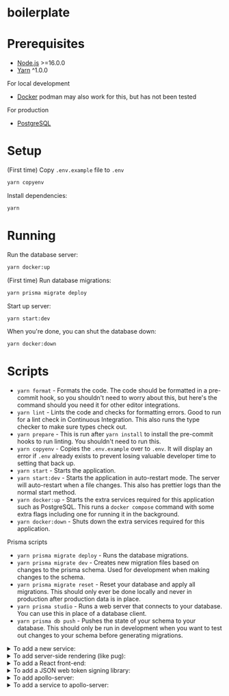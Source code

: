 # boilerplate

# Prerequisites

- [Node.js](https://nodejs.org) >=16.0.0
- [Yarn](https://classic.yarnpkg.com) ^1.0.0

For local development

- [Docker](https://www.docker.com/) podman may also work for this, but has not been tested

For production

- [PostgreSQL](https://www.postgresql.org/)

# Setup

(First time) Copy `.env.example` file to `.env`

```sh
yarn copyenv
```

Install dependencies:

```sh
yarn
```

# Running

Run the database server:

```sh
yarn docker:up
```

(First time) Run database migrations:

```sh
yarn prisma migrate deploy
```

Start up server:

```sh
yarn start:dev
```

When you're done, you can shut the database down:

```sh
yarn docker:down
```

# Scripts

- `yarn format` - Formats the code. The code should be formatted in a pre-commit
  hook, so you shouldn't need to worry about this, but here's the command should
  you need it for other editor integrations.
- `yarn lint` - Lints the code and checks for formatting errors. Good to run for
  a lint check in Continuous Integration. This also runs the type checker to
  make sure types check out.
- `yarn prepare` - This is run after `yarn install` to install the pre-commit
  hooks to run linting. You shouldn't need to run this.
- `yarn copyenv` - Copies the `.env.example` over to `.env`. It will display an
  error if `.env` already exists to prevent losing valuable developer time to
  setting that back up.
- `yarn start` - Starts the application.
- `yarn start:dev` - Starts the application in auto-restart mode. The server
  will auto-restart when a file changes. This also has prettier logs than the
  normal start method.
- `yarn docker:up` - Starts the extra services required for this application
  such as PostgreSQL. This runs a `docker compose` command with some extra flags
  including one for running it in the background.
- `yarn docker:down` - Shuts down the extra services required for this
  application.

Prisma scripts

- `yarn prisma migrate deploy` - Runs the database migrations.
- `yarn prisma migrate dev` - Creates new migration files based on changes to
  the prisma schema. Used for development when making changes to the schema.
- `yarn prisma migrate reset` - Reset your database and apply all migrations.
  This should only ever be done locally and never in production after production
  data is in place.
- `yarn prisma studio` - Runs a web server that connects to your database. You
  can use this in place of a database client.
- `yarn prisma db push` - Pushes the state of your schema to your database. This
  should only be run in development when you want to test out changes to your
  schema before generating migrations.

<details>
<summary>To add a new service:</summary>

`src/services/example/example.model.js`

```js
/**
 * @typedef {ReturnType<configureExampleModel>} ExampleModel
 */

/**
 * @typedef {import('@prisma/client').Example} Example
 */

/**
 * @param {import('@prisma/client').PrismaClient} prisma
 */
export function configureExampleModel (prisma) {
  return {}
}
```

`src/services/example/example.service.js`

```js
/**
 * @typedef {ReturnType<configureExampleService>} ExampleService
 */

/**
 * @param {object} params
 * @param {import('./example.model').ExampleModel} params.exampleModel
 */
export function configureExampleService ({ exampleModel }) {
  return {}
}
```

`src/services/example/example.fastify.js`

```js
import { z } from 'zod'
import { typedHandler } from '../../lib/fastify-zod-validator.js'

/**
 * @type {import('fastify').FastifyPluginAsync<{}>}
 */
export async function exampleRoutes (app, options) {
  app.post(
    '/',
    typedHandler({
      schema: {
        body: z.object({ foo: z.string() }),
        response: z.object({ foo: z.string() })
      },
      async handler (request, reply) {
        return reply.send(request.body)
      }
    })
  )
}
```

</details>

<details>
<summary>To add server-side rendering (like pug):</summary>

```sh
yarn add point-of-view
```

`src/server.js`

```js
import pointOfView from 'point-of-view'
import pug from 'pug'
// ...
const VIEWS_ROOT = new URL('./views/', import.meta.url).pathname
// ...
app.register(pointOfView, {
  engine: { pug },
  options: { basedir: VIEWS_ROOT },
  root: VIEWS_ROOT
})
```

`src/views/layouts/default.pug`

```pug
html
  head
    title= title
    meta(name='viewport' content='width=device-width, initial-scale=1')
  body
    block content
```

`src/views/index.pug`

```pug
extends layouts/default.pug

block content
  h1 Hello World
```

```js
reply.view('index.pug', { title: 'Home' })
```

</details>

<details>
<summary>To add a React front-end:</summary>

```sh
yarn add fastify-static fastify-accepts
yarn add -D \
  vite @vitejs/plugin-react \
  react @types/react \
  react-dom @types/react-dom \
  npm-run-all
npm set-script 'build' 'vite build'
npm set-script 'client:dev' 'vite'
npm set-script 'dev' 'run-p --print-label start:dev client:dev'
```

`Dockerfile`

```dockerfile
FROM node:16-alpine AS build

# Needed for bcrypt
# RUN apk --no-cache add --virtual builds-deps build-base python2

# Create app directory
RUN mkdir -p /app && chown node:node /app
USER node
WORKDIR /app

# Install dependencies
COPY --chown=node:node package.json yarn.lock ./
COPY --chown=node:node prisma prisma
RUN yarn --frozen-lockfile

# Bundle app source
COPY --chown=node:node src src
# Build client
COPY --chown=node:node vite.config.js ./
RUN yarn build

FROM node:16-alpine AS release

# Needed for bcrypt
# RUN apk --no-cache add --virtual builds-deps build-base python2

# Create app directory
RUN mkdir -p /app && chown node:node /app
USER node
WORKDIR /app

# Install dependencies
COPY --chown=node:node --from=build /app/package.json /app/yarn.lock ./
COPY --chown=node:node --from=build /app/prisma prisma
RUN yarn --frozen-lockfile --production

# Bundle app source
COPY --chown=node:node --from=build /app/src src

# Exports
EXPOSE 3000
CMD [ "node", "src/bin/app.js" ]
```

`vite.config.js`

```js
import { defineConfig } from 'vite'
import react from '@vitejs/plugin-react'

const { DEV_PORT = '3001', API_PROXY = 'http://localhost:3000' } = process.env

const SOURCE = new URL('./src/client/', import.meta.url).pathname
const DESTINATION = new URL('./public/', import.meta.url).pathname

// https://vitejs.dev/config/
export default defineConfig({
  plugins: [react()],
  root: SOURCE,
  build: {
    outDir: DESTINATION,
    emptyOutDir: true
  },
  server: {
    port: Number.parseInt(DEV_PORT, 10),
    proxy: {
      '/api': `${API_PROXY}/api`
    }
  }
})
```

`src/server.js`

```js
import fastifyAccepts from 'fastify-accepts'
import fastifyStatic from 'fastify-static'
// ...
const PUBLIC_PATH = new URL('../public/', import.meta.url).pathname
// ...
app.register(fastifyStatic, { root: PUBLIC_PATH })
app.register(fastifyAccepts)
// ...
function notFoundHandler (request, reply) {
  const accept = request.accepts()
  // Check accepts headers or check request.url
  if (request.method === 'GET' && accept.type('html')) {
    return reply.sendFile('index.html')
  }
  // ...
}
```

`src/client/index.html`

```html
<!DOCTYPE html>
<html>
  <head>
    <meta charset="utf-8" />
    <meta http-equiv="X-UA-Compatible" content="IE=edge" />
    <meta name="viewport" content="width=device-width, initial-scale=1" />
    <title>App</title>
  </head>
  <body>
    <div id="root"></div>
    <script type="module" src="./index.jsx"></script>
  </body>
</html>
```

`src/client/index.jsx`

```jsx
import React from 'react'
import ReactDOM from 'react-dom'
import App from './App.jsx'

ReactDOM.render(<App />, document.getElementById('root'))
```

`src/client/App.jsx`

```jsx
import React from 'react'

export default function App () {
  return <h1>Hello World</h1>
}
```

</details>

<details>
<summary>To add a JSON web token signing library:</summary>

```sh
yarn add jawt
npm set-script 'key:generate' 'node src/bin/app.js key:generate'
```

`src/config.js`

```js
const jsonWebKeySchema = z.object({
  alg: z.string().optional(),
  crv: z.string().optional(),
  d: z.string().optional(),
  dp: z.string().optional(),
  dq: z.string().optional(),
  e: z.string().optional(),
  ext: z.boolean().optional(),
  k: z.string().optional(),
  key_ops: z.array(z.string()).optional(),
  kty: z.string().optional(),
  n: z.string().optional(),
  oth: z
    .array(
      z.object({
        d: z.string().optional(),
        r: z.string().optional(),
        t: z.string().optional()
      })
    )
    .optional(),
  p: z.string().optional(),
  q: z.string().optional(),
  qi: z.string().optional(),
  use: z.string().optional(),
  x: z.string().optional(),
  y: z.string().optional()
})
const jsonWebKeySetSchema = z.object({
  keys: z.array(jsonWebKeySchema).min(1)
})
//...
export const configSchema = z.object({
  // ...
  jwks: jsonWebKeySetSchema
})
//...
const envSchema = z
  .object({
    // ...
    JWKS: z.string()
  })
  .transform(env =>
    configSchema.parse({
      // ...
      jwks: JSON.parse(env.JWKS)
    })
  )
```

`src/index.js`

```js
import { createKeyStoreFromJWKS } from 'jawt'
// ...
export function configureApp (config) {
  // ...
  const {
    // ...
    jwks
  } = configSchema.parse(config)
  // ...
  async function start () {
    const keyStore = await createKeyStoreFromJWKS(jwks)
    // ...
  }
}
```

`src/bin/app.js`

```js
import { generate } from 'jawt'
import { Command, InvalidArgumentError } from 'commander'
// ...
const KEY_ALGORITHMS = new Set([
  'HS256',
  'HS384',
  'HS512',
  'RS256',
  'RS384',
  'RS512',
  'PS256',
  'PS384',
  'PS512',
  'ES256',
  'ES384',
  'ES512'
])

program
  .command('key:generate')
  .argument('<alg>', 'The algorithm to use', value => {
    const parsedValue = value.toUpperCase()
    if (!KEY_ALGORITHMS.has(parsedValue)) {
      const algorithms = [...KEY_ALGORITHMS].join('\n')
      throw new InvalidArgumentError(
        `Pass in one of the following values:\n${algorithms}`
      )
    }
    return parsedValue
  })
  .description('Generate a new key for token signing')
  .option(
    '-m, --modulus-length <number>',
    'The modulus length to use for RSX and PSX algorithms',
    value => {
      const parsedValue = parseInt(value, 10)
      if (isNaN(parsedValue)) {
        throw new InvalidArgumentError('Must be a number.')
      }
      if (parsedValue < 2048) {
        throw new InvalidArgumentError('Must be at least 2048')
      }
      return parsedValue
    }
  )
  .action(async (alg, { modulusLength }) => {
    const key = await generate(alg, { modulusLength })
    process.stdout.write(JSON.stringify(key.jwk(true)))
    process.stderr.write('\n')
  })
```

`package.json`

```json
{
  "scripts": {
    "key:generate": "node src/bin/app.js key:generate"
  }
}
```

`.env.example`

```sh
# ...
JWKS={"keys":[]}
```

```sh
yarn key:generate ES256
# Copy __output__ to clipboard
```

`.env`

```sh
# ...
JWKS={"keys":[__output__]}
```

</details>

<details>
<summary>To add apollo-server:</summary>

```
yarn add \
  apollo-server-fastify \
  apollo-server-core \
  graphql \
  @graphql-tools/schema \
  dataloader
```

`src/lib/fastify-app-close-plugin.js`

```js
/**
 * @param {import('fastify').FastifyInstance} app
 * @returns {import('apollo-server-plugin-base').ApolloServerPlugin}
 */
export function fastifyAppClosePlugin (app) {
  return {
    async serverWillStart () {
      return {
        async drainServer () {
          await app.close()
        }
      }
    }
  }
}
```

`src/lib/graphql-id.js`

```js
/**
 * @param {string} __typename
 * @param {string} id
 */
export function encodeNodeId (id, __typename) {
  return Buffer.from(`${__typename}:${id}`).toString('base64url')
}

/**
 * @param {string} encodedId
 * @returns {[string, string]} [id, __typename]
 */
export function decodeNodeId (encodedId) {
  const parts = Buffer.from(encodedId.trim(), 'base64url')
    .toString()
    .split(':', 2)
  return [parts[1], parts[0] ?? '']
}
```

`src/lib/key-by.js`

```js
/**
 * @template TValue
 * @param {TValue[]} list
 * @param {keyof TValue} key
 */
export function keyBy (list, key) {
  return list.reduce(
    /**
     * @param {Record<string, TValue>} byId
     * @param {TValue} item
     */
    (byId, item) => {
      byId[String(item[key])] = item
      return byId
    },
    {}
  )
}
```

`src/utils/apollo-types.js`

```js
import { gql } from 'apollo-server-core'

export default gql`
  interface Node {
    id: ID!
  }

  type PageInfo {
    hasNextPage: Boolean!
    hasPreviousPage: Boolean!
    startCursor: String
    endCursor: String
  }

  type Query {
    node(id: ID!): Node
  }
`
```

`src/utils/apollo-schema.js`

```js
import { makeExecutableSchema } from '@graphql-tools/schema'
import { decodeNodeId } from '../lib/graphql-id.js'
import typeDefs from './apollo-types.js'

/**
 * @typedef {Map<string, (id: string, ctx: import('../server').ApolloContext) => any>} NodeTypeMap
 */

/**
 * @type {NodeTypeMap}
 */
const NODE_TYPES = new Map([])
const DEFAULT_NODE_TYPE_HANDLER = () => null

/**
 * @type {import('@graphql-tools/utils').IResolvers<any, import('../server').ApolloContext>}
 */
const resolvers = {
  Query: {
    async node (_, { id: nodeId }, ctx) {
      const [id, __typename] = decodeNodeId(nodeId)
      const handler = NODE_TYPES.get(__typename) ?? DEFAULT_NODE_TYPE_HANDLER
      const node = await handler(id, ctx)
      return node ? { __typename, ...node } : null
    }
  }
}

export default makeExecutableSchema({
  typeDefs,
  resolvers
})
```

`src/server.js`

```js
import { ApolloServer } from 'apollo-server-fastify'
import { ApolloServerPluginDrainHttpServer } from 'apollo-server-core'
import { mergeSchemas } from '@graphql-tools/schema'
import { fastifyAppClosePlugin } from './lib/fastify-app-close-plugin.js'
// ...
import rootSchema from './utils/apollo-schema.js'
// ...after fastify configuration but before any app.register() calls
const apollo = new ApolloServer({
  schema: mergeSchemas({
    schemas: [rootSchema]
  }),
  context: configureApolloContext({}),
  plugins: [
    fastifyAppClosePlugin(app),
    ApolloServerPluginDrainHttpServer({ httpServer: app.server })
  ]
})
await apollo.start()
// ...
app.register(apollo.createHandler())
// ...
return async function closeServer () {
  // ...
  await apollo.stop()
}
// ...after startServer
/**
 * @typedef {ReturnType<ReturnType<configureApolloContext>>} ApolloContext
 */

/**
 * @param {object} params
 */
function configureApolloContext (params) {
  /**
   * @param {import('apollo-server-fastify').FastifyContext} params
   */
  return ({ request, reply }) => {
    return {
      log: request.log
    }
  }
}
```

</details>

<details>
<summary>To add a service to apollo-server:</summary>

`src/services/example/example.model.js`

```js
/**
 * @typedef {ReturnType<configureExampleModel>} ExampleModel
 */

/**
 * @typedef {import('@prisma/client').Example} Example
 */

/**
 * @param {import('@prisma/client').PrismaClient} prisma
 */
export function configureExampleModel (prisma) {
  return {
    /**
     * @param {readonly string[]} ids
     */
    async fetchManyById (ids) {
      return prisma.example.findMany({
        where: { id: { in: ids.slice() } }
      })
    },
    /**
     * @param {object} params
     * @param {number} params.take
     * @param {import('@prisma/client').Prisma.ExampleOrderByWithRelationInput} params.orderBy
     * @param {import('@prisma/client').Prisma.ExampleWhereUniqueInput} [params.cursor]
     */
    async fetchManyByCursor ({ take, orderBy, cursor }) {
      return prisma.example.findMany({
        take,
        orderBy,
        cursor,
        skip: cursor ? 1 : 0
      })
    }
  }
}
```

`src/services/example/example.service.js`

```js
import DataLoader from 'dataloader'
import { z } from 'zod'
import { keyBy } from '../../lib/key-by.js'

/**
 * @typedef {ReturnType<configureExampleService>} ExampleService
 */

/**
 * @param {object} params
 * @param {import('./example.model').ExampleModel} params.exampleModel
 */
export function configureExampleService ({ exampleModel }) {
  return {
    /**
     * @param {object} params
     * @param {number} [params.first]
     * @param {string} [params.after]
     * @param {number} [params.last]
     * @param {string} [params.before]
     */
    async examplesCursor ({ first, after, last, before }) {
      let take = (first ?? last ?? 10) + 1
      /** @type {OrderBy} */
      let orderBy = { id: 'asc' }
      /** @type {Cursor|undefined} */
      let cursor
      let forwards = true
      if (after) {
        ;[cursor, orderBy] = decodeCursor(after)
      } else if (before) {
        take *= -1
        forwards = false
        ;[cursor, orderBy] = decodeCursor(before)
      }
      const results = await exampleModel.fetchManyByCursor({
        take,
        orderBy,
        cursor
      })
      const expectedLength = Math.abs(take) - 1
      const slicedResults = forwards
        ? results.slice(0, expectedLength)
        : results.slice().reverse().slice(0, expectedLength).reverse()
      const edges = slicedResults.map(node => ({
        cursor: encodeCursor([{ id: node.id }, orderBy]),
        node
      }))
      const pageInfo = {
        hasPreviousPage: !forwards ? results.length > expectedLength : !!after,
        hasNextPage: forwards ? results.length > expectedLength : !!before,
        startCursor: edges.at(0)?.cursor ?? null,
        endCursor: edges.at(-1)?.cursor ?? null
      }
      return { edges, pageInfo }
    },
    createLoaders () {
      return {
        /** @type {import('dataloader')<string, import('./example.model').Example>} */
        byId: new DataLoader(async ids => {
          const results = await exampleModel.fetchManyById(ids)
          const resultsById = keyBy(results, 'id')
          return ids.map(id => resultsById[id])
        })
      }
    }
  }
}

/** @typedef {import('zod').infer<typeof orderBySchema>} OrderBy */
const orderBySchema = z.object({ id: z.enum(['asc', 'desc']) })
/** @typedef {import('zod').infer<typeof cursorSchema>} Cursor */
const cursorSchema = z.object({ id: z.string() })
const combinedSchema = z.tuple([cursorSchema, orderBySchema])

/**
 * @param {string} cursor
 */
function decodeCursor (cursor) {
  try {
    const rawString = Buffer.from(cursor, 'base64url').toString()
    const rawData = JSON.parse(rawString)
    return combinedSchema.parse(rawData)
  } catch {
    throw new Error('Malformed cursor')
  }
}

/**
 * @param {import('zod').infer<combinedSchema>} data
 */
function encodeCursor (data) {
  return Buffer.from(JSON.stringify(data)).toString('base64url')
}
```

`src/services/example/example.apollo.js`

```js
import { gql } from 'apollo-server-core'
import { makeExecutableSchema } from '@graphql-tools/schema'
import { decodeNodeId, encodeNodeId } from '../../lib/graphql-id.js'
import rootTypeDefs from '../../utils/apollo-types.js'

const typeDefs = gql`
  type Example implements Node {
    id: ID!
    name: String
  }

  type ExampleEdge {
    cursor: String!
    node: Example
  }

  type ExampleConnection {
    pageInfo: PageInfo!
    edges: [ExampleEdge]
  }

  type Query {
    example(id: ID!): Example
    examples(
      first: Int
      after: String
      last: Int
      before: String
    ): ExampleConnection
  }
`

const EXAMPLE_TYPE = 'Example'

/**
 * @type {import('../../utils/apollo-schema').NodeTypeMap}
 */
export const NODE_TYPES = new Map([
  [EXAMPLE_TYPE, (id, ctx) => ctx.exampleLoaders.byId.load(id)]
])

/**
 * @type {import('@graphql-tools/utils').IResolvers<any, import('../../server').ApolloContext>}
 */
const resolvers = {
  Example: {
    id (example) {
      return encodeNodeId(example.id, EXAMPLE_TYPE)
    }
  },
  Query: {
    async example (_, { id: nodeId }, ctx) {
      const [id, __typename] = decodeNodeId(nodeId)
      if (__typename !== EXAMPLE_TYPE) return null
      return ctx.exampleLoaders.byId.load(id)
    },
    async examples (_, { first, after, last, before }, ctx) {
      return ctx.exampleService.examplesCursor({
        first: first ? Number.parseInt(first, 10) : undefined,
        after,
        last: last ? Number.parseInt(last, 10) : undefined,
        before
      })
    }
  }
}

export default makeExecutableSchema({
  typeDefs: [typeDefs, rootTypeDefs],
  resolvers
})
```

`src/utils/apollo-schema.js`

```js
// ...
import { NODE_TYPES as EXAMPLE_NODE_TYPES } from '../services/example/example.apollo.js'
// ...
const NODE_TYPES = new Map([...EXAMPLE_NODE_TYPES])
```

`src/server.js`

```js
// ...
import exampleSchema from './services/example/example.apollo.js'
// ...in startServer params
/**
 * @param {object} params
 * @param {number} params.port
 * @param {string} [params.host]
 * @param {import('pino').P.BaseLogger} params.logger
 * @param {import('./services/example/example.service').ExampleService} params.exampleService
 */
export async function startServer ({
  port,
  host = '0.0.0.0',
  logger,
  exampleService
}) {
  // ...
  const apollo = new ApolloServer({
    schema: mergeSchemas({
      schemas: [rootSchema, exampleSchema]
    }),
    context: configureApolloContext({ exampleService })
    // ...
  })
  // ...
}
// ...

/**
 * @param {object} params
 * @param {import('./services/example/example.service').ExampleService} params.exampleService
 */
function configureApolloContext ({ exampleService }) {
  /**
   * @param {import('apollo-server-fastify').FastifyContext} params
   */
  return ({ request, reply }) => {
    return {
      // ...
      exampleService,
      exampleLoaders: exampleService.createLoaders()
    }
  }
}
```

`src/index.js`

```js
import { configureExampleModel } from './services/example/example.model.js'
import { configureExampleService } from './services/example/example.service.js'
// ...
const exampleModel = configureExampleModel(prisma)
const exampleService = configureExampleService({ exampleModel })
// ...
const closeServer = await startServer({ port, logger, exampleService })
```

Test connection query

```graphql
query Examples($first: Int, $after: String, $last: Int, $before: String) {
  examples(first: $first, after: $after, last: $last, before: $before) {
    pageInfo {
      hasPreviousPage
      hasNextPage
      startCursor
      endCursor
    }
    edges {
      cursor
      node {
        id
        name
      }
    }
  }
}
```

</details>
